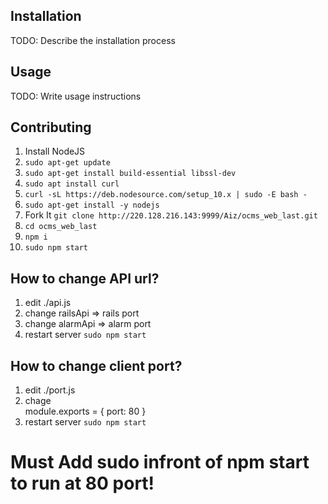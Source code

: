 ## Installation
TODO: Describe the installation process
## Usage
TODO: Write usage instructions
## Contributing
1. Install NodeJS
2. `sudo apt-get update`
3. `sudo apt-get install build-essential libssl-dev`
4. `sudo apt install curl`
5. `curl -sL https://deb.nodesource.com/setup_10.x | sudo -E bash -`
6. `sudo apt-get install -y nodejs`
7. Fork It `git clone http://220.128.216.143:9999/Aiz/ocms_web_last.git`
8. `cd ocms_web_last`
9. `npm i`
10. `sudo npm start`
## How to change API url?
1. edit ./api.js  
2. change   railsApi => rails port
3. change   alarmApi => alarm port
4. restart server `sudo npm start`
## How to change client port?
1. edit ./port.js
2. chage     
module.exports = {
  port: 80
}
3. restart server `sudo npm start`

# Must Add sudo infront of npm start to run at 80 port!